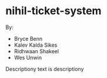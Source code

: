 nihil-ticket-system
===================

By:
* Bryce Benn
* Kalev Kalda Sikes
* Ridhwaan Shakeel
* Wes Unwin

Descriptiony text is descriptiony


